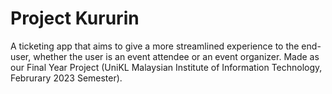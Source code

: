 # Project Kururin

A ticketing app that aims to give a more streamlined experience to the end-user, whether the user is an event attendee or an event organizer.
Made as our Final Year Project (UniKL Malaysian Institute of Information Technology, Februrary 2023 Semester).
